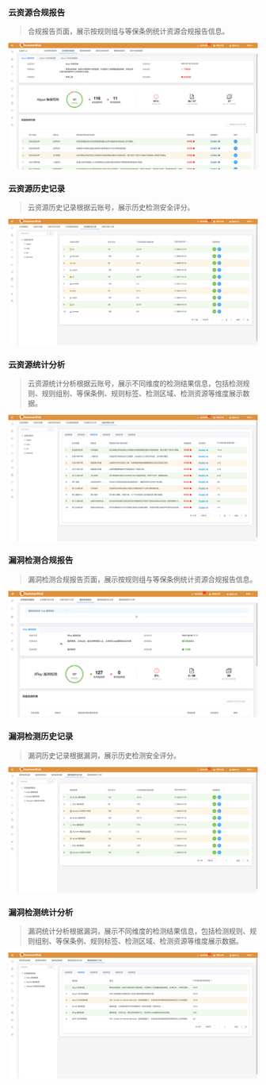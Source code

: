 ### 云资源合规报告

> 合规报告页面，展示按规则组与等保条例统计资源合规报告信息。

![检测结果](../img/user/resource_in.png)

### 云资源历史记录

> 云资源历史记录根据云账号，展示历史检测安全评分。

 ![云资源检测结果](../img/user/cloud/account_history.png)

### 云资源统计分析

> 云资源统计分析根据云账号，展示不同维度的检测结果信息，包括检测规则、规则组别、等保条例、规则标签、检测区域、检测资源等维度展示数据。

 ![云资源统计分析](../img/user/cloud/account_ana.png)

### 漏洞检测合规报告

> 漏洞检测合规报告页面，展示按规则组与等保条例统计资源合规报告信息。

![检测结果](../img/user/resource_in2.png)

### 漏洞检测历史记录

> 漏洞历史记录根据漏洞，展示历史检测安全评分。

 ![漏洞检测历史记录](../img/user/vuln/vuln_history.png)

### 漏洞检测统计分析

> 漏洞统计分析根据漏洞，展示不同维度的检测结果信息，包括检测规则、规则组别、等保条例、规则标签、检测区域、检测资源等维度展示数据。

 ![漏洞检测统计分析](../img/user/vuln/vuln_ana.png)
